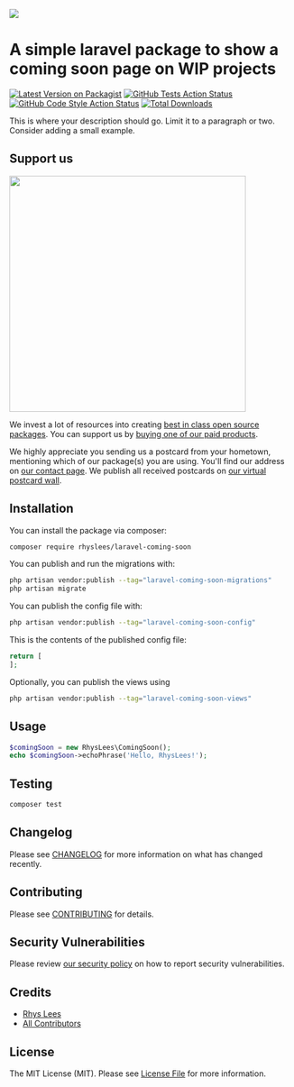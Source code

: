 
[<img src="https://github-ads.s3.eu-central-1.amazonaws.com/support-ukraine.svg?t=1" />](https://supportukrainenow.org)

# A simple laravel package to show a coming soon page on WIP projects

[![Latest Version on Packagist](https://img.shields.io/packagist/v/rhyslees/laravel-coming-soon.svg?style=flat-square)](https://packagist.org/packages/rhyslees/laravel-coming-soon)
[![GitHub Tests Action Status](https://img.shields.io/github/workflow/status/rhyslees/laravel-coming-soon/run-tests?label=tests)](https://github.com/rhyslees/laravel-coming-soon/actions?query=workflow%3Arun-tests+branch%3Amain)
[![GitHub Code Style Action Status](https://img.shields.io/github/workflow/status/rhyslees/laravel-coming-soon/Check%20&%20fix%20styling?label=code%20style)](https://github.com/rhyslees/laravel-coming-soon/actions?query=workflow%3A"Check+%26+fix+styling"+branch%3Amain)
[![Total Downloads](https://img.shields.io/packagist/dt/rhyslees/laravel-coming-soon.svg?style=flat-square)](https://packagist.org/packages/rhyslees/laravel-coming-soon)

This is where your description should go. Limit it to a paragraph or two. Consider adding a small example.

## Support us

[<img src="https://github-ads.s3.eu-central-1.amazonaws.com/laravel-coming-soon.jpg?t=1" width="419px" />](https://spatie.be/github-ad-click/laravel-coming-soon)

We invest a lot of resources into creating [best in class open source packages](https://spatie.be/open-source). You can support us by [buying one of our paid products](https://spatie.be/open-source/support-us).

We highly appreciate you sending us a postcard from your hometown, mentioning which of our package(s) you are using. You'll find our address on [our contact page](https://spatie.be/about-us). We publish all received postcards on [our virtual postcard wall](https://spatie.be/open-source/postcards).

## Installation

You can install the package via composer:

```bash
composer require rhyslees/laravel-coming-soon
```

You can publish and run the migrations with:

```bash
php artisan vendor:publish --tag="laravel-coming-soon-migrations"
php artisan migrate
```

You can publish the config file with:

```bash
php artisan vendor:publish --tag="laravel-coming-soon-config"
```

This is the contents of the published config file:

```php
return [
];
```

Optionally, you can publish the views using

```bash
php artisan vendor:publish --tag="laravel-coming-soon-views"
```

## Usage

```php
$comingSoon = new RhysLees\ComingSoon();
echo $comingSoon->echoPhrase('Hello, RhysLees!');
```

## Testing

```bash
composer test
```

## Changelog

Please see [CHANGELOG](CHANGELOG.md) for more information on what has changed recently.

## Contributing

Please see [CONTRIBUTING](https://github.com/RhysLees/.github/blob/main/CONTRIBUTING.md) for details.

## Security Vulnerabilities

Please review [our security policy](../../security/policy) on how to report security vulnerabilities.

## Credits

- [Rhys Lees](https://github.com/RhysLees)
- [All Contributors](../../contributors)

## License

The MIT License (MIT). Please see [License File](LICENSE.md) for more information.
